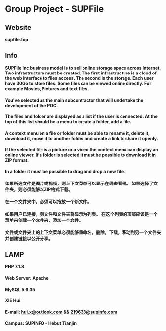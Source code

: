 # Group Project - SUPFile



## Website
#### supfile.top


## Info
#### SUPFile Inc business model is to sell online storage space across Internet. Two infrastructure must be created. The first infrastructure is a cloud of the web interface to files access. The second is the storage. Each user have 30Go to store files. Some files can be viewed online directly. For example Movies, Pictures and text files.
#### You've selected as the main subcontractor that will undertake the development of the POC.

#### The files and folder are displayed as a list if the user is connected. At the top of this list should be a menu to create a folder, add a file.
#### A context menu on a file or folder must be able to rename it, delete it, download it, move it to another folder and create a link to share it openly.
#### If the selected file is a picture or a video the context menu can display an online viewer. If a folder is selected it must be possible to download it in ZIP format.
#### In a folder it must be possible to drag and drop a new file.

#### 如果所选文件是图片或视频，则上下文菜单可以显示在线查看器。 如果选择了文件夹，则必须能够以ZIP格式下载。
#### 在一个文件夹中，必须可以拖放一个新文件。
#### 如果用户已连接，则文件和文件夹将显示为列表。 在这个列表的顶部应该是一个菜单来创建一个文件夹，添加一个文件。
#### 文件或文件夹上的上下文菜单必须能够重命名，删除，下载，移动到另一个文件夹并创建链接以公开分享。


## LAMP
#### PHP 7.1.8
#### Web Server: Apache
#### MySQL 5.6.35




#### XIE Hui
#### E-mail: hui.x@outlook.com && 219633@supinfo.com
#### Campus: SUPINFO - Hebut Tianjin